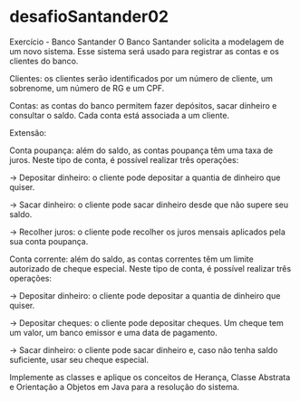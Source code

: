 # desafioSantander02

Exercício - Banco Santander
O Banco Santander solicita a modelagem de um novo sistema. Esse sistema será
usado para registrar as contas e os clientes do banco.

Clientes: os clientes serão identificados por um número de cliente, um
sobrenome, um número de RG e um CPF.

Contas: as contas do banco permitem fazer depósitos, sacar dinheiro e consultar
o saldo. Cada conta está associada a um cliente.

Extensão:

Conta poupança: além do saldo, as contas poupança têm uma taxa de juros.
Neste tipo de conta, é possível realizar três operações:

-> Depositar dinheiro: o cliente pode depositar a quantia de dinheiro que
quiser.

-> Sacar dinheiro: o cliente pode sacar dinheiro desde que não supere seu
saldo.

-> Recolher juros: o cliente pode recolher os juros mensais aplicados pela
sua conta poupança.

Conta corrente: além do saldo, as contas correntes têm um limite autorizado de
cheque especial. Neste tipo de conta, é possível realizar três operações:

-> Depositar dinheiro: o cliente pode depositar a quantia de dinheiro que
quiser.

-> Depositar cheques: o cliente pode depositar cheques. Um cheque tem
um valor, um banco emissor e uma data de pagamento.

-> Sacar dinheiro: o cliente pode sacar dinheiro e, caso não tenha saldo
suficiente, usar seu cheque especial.

Implemente as classes e aplique os conceitos de Herança, Classe Abstrata e
Orientação a Objetos em Java para a resolução do sistema.
